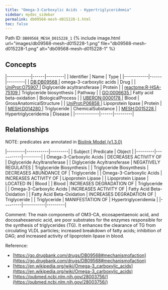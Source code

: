 ```yaml
---
title: "Omega-3-Carboxylic Acids - Hypertriglyceridemia"
sidebar: mydoc_sidebar
permalink: db09568-mesh-d015228-1.html
toc: false 
---
```



Path ID: `DB09568_MESH_D015228_1`
{% include image.html url="images/db09568-mesh-d015228-1.png" file="db09568-mesh-d015228-1.png" alt="db09568-mesh-d015228-1" %}

## Concepts

|------------|------|---------|
| Identifier | Name | Type    |
|------------|------|---------|
| <a href="https://identifiers.org/DB:DB09568">DB:DB09568 </a> | omega-3-carboxylic acids | Drug |
| <a href="https://identifiers.org/UniProt:O75907">UniProt:O75907 </a> | Diglyceride acyltransferase | Protein |
| <a href="https://identifiers.org/reactome:R-HSA-75109">reactome:R-HSA-75109 </a> | Triglyceride biosynthesis | Pathway |
| <a href="https://identifiers.org/GO:0006635">GO:0006635 </a> | Fatty acid beta-oxidation | BiologicalProcess |
| <a href="https://identifiers.org/UBERON:0000178">UBERON:0000178 </a> | Blood | GrossAnatomicalStructure |
| <a href="https://identifiers.org/UniProt:P06858">UniProt:P06858 </a> | Lipoprotein lipase | Protein |
| <a href="https://identifiers.org/MESH:D014280">MESH:D014280 </a> | Triglyceride | ChemicalSubstance |
| <a href="https://identifiers.org/MESH:D015228">MESH:D015228 </a> | Hypertriglyceridemia | Disease |
|------------|------|---------|

## Relationships


NOTE: predicates are annotated in <a href="https://github.com/biolink/biolink-model/releases/tag/v1.3.0">Biolink Model (v1.3.0)</a>

|---------|-----------|---------|
| Subject | Predicate | Object  |
|---------|-----------|---------|
| Omega-3-Carboxylic Acids | DECREASES ACTIVITY OF | Diglyceride Acyltransferase |
| Diglyceride Acyltransferase | NEGATIVELY REGULATES | Triglyceride Biosynthesis |
| Triglyceride Biosynthesis | DECREASES ABUNDANCE OF | Triglyceride |
| Omega-3-Carboxylic Acids | INCREASES ACTIVITY OF | Lipoprotein Lipase |
| Lipoprotein Lipase | LOCATED IN | Blood |
| Blood | INCREASES DEGRADATION OF | Triglyceride |
| Omega-3-Carboxylic Acids | INCREASES ACTIVITY OF | Fatty Acid Beta-Oxidation |
| Fatty Acid Beta-Oxidation | INCREASES DEGRADATION OF | Triglyceride |
| Triglyceride | MANIFESTATION OF | Hypertriglyceridemia |
|---------|-----------|---------|

Comment: The main components of OM3-CA, eicosapentaenoic acid, and docosahexaenoic acid, are poor substrates for the enzymes responsible for the synthesis of triglycerides (TG). It enhances the clearance of TG from circulating VLDL particles; increased breakdown of fatty acids; inhibition of DAG; and increased activity of lipoprotein lipase in blood.

Reference: 
  - [https://go.drugbank.com/drugs/DB09568#mechanismofaction](https://go.drugbank.com/drugs/DB09568#mechanismofaction)
  - [https://en.wikipedia.org/wiki/Omega-3_carboxylic_acids](https://en.wikipedia.org/wiki/Omega-3_carboxylic_acids)
  - [https://pubmed.ncbi.nlm.nih.gov/28003756/](https://pubmed.ncbi.nlm.nih.gov/28003756/)
